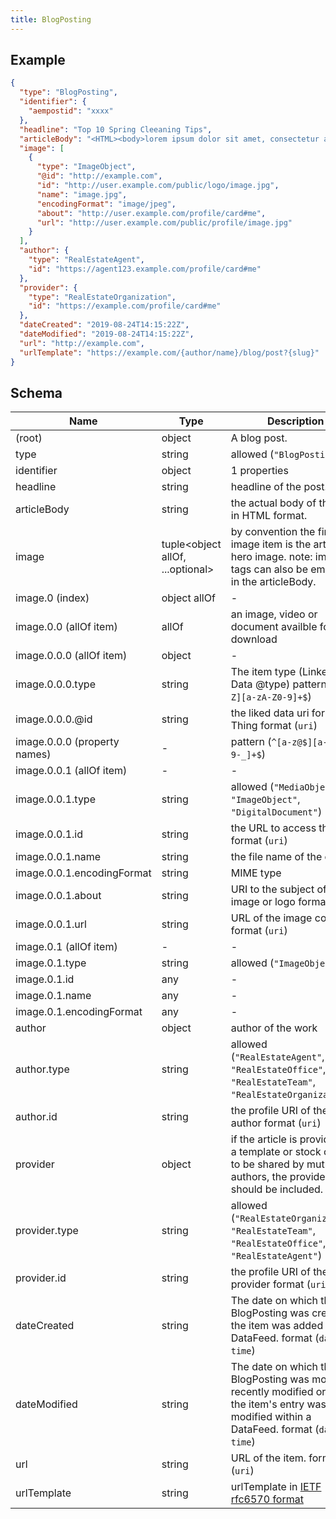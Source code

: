 ```yaml
---
title: BlogPosting
---
```

## Example



```json
{
  "type": "BlogPosting",
  "identifier": {
    "aempostid": "xxxx"
  },
  "headline": "Top 10 Spring Cleeaning Tips",
  "articleBody": "<HTML><body>lorem ipsum dolor sit amet, consectetur adipiscing</body></HTML>",
  "image": [
    {
      "type": "ImageObject",
      "@id": "http://example.com",
      "id": "http://user.example.com/public/logo/image.jpg",
      "name": "image.jpg",
      "encodingFormat": "image/jpeg",
      "about": "http://user.example.com/profile/card#me",
      "url": "http://user.example.com/public/profile/image.jpg"
    }
  ],
  "author": {
    "type": "RealEstateAgent",
    "id": "https://agent123.example.com/profile/card#me"
  },
  "provider": {
    "type": "RealEstateOrganization",
    "id": "https://example.com/profile/card#me"
  },
  "dateCreated": "2019-08-24T14:15:22Z",
  "dateModified": "2019-08-24T14:15:22Z",
  "url": "http://example.com",
  "urlTemplate": "https://example.com/{author/name}/blog/post?{slug}"
}
```
## Schema

| Name | Type | Description |
|---|---|---|
| (root) | object | A blog post. |
| type | string | allowed (`"BlogPosting"`)  |
| identifier | object |  1 properties |
| headline | string | headline of the post. |
| articleBody | string | the actual body of the post in HTML format. |
| image | tuple<object allOf, ...optional<any>> | by convention the first image item is the article hero image.  note: image tags can also be embeded in the articleBody. |
| image.0 (index) | object allOf | - |
| image.0.0 (allOf item) | allOf | an image, video or document availble for download |
| image.0.0.0 (allOf item) | object | - |
| image.0.0.0.type | string | The item type (Linked-Data @type) pattern (`^[A-Z][a-zA-Z0-9]+$`) |
| image.0.0.0.@id | string | the liked data uri for the Thing format (`uri`) |
| image.0.0.0 (property names) | - |  pattern (`^[a-z@$][a-zA-Z0-9-_]+$`) |
| image.0.0.1 (allOf item) | - | - |
| image.0.0.1.type | string | allowed (`"MediaObject"`, `"ImageObject"`, `"DigitalDocument"`)  |
| image.0.0.1.id | string | the URL to access the item. format (`uri`) |
| image.0.0.1.name | string | the file name of the object. |
| image.0.0.1.encodingFormat | string | MIME type |
| image.0.0.1.about | string | URI to the subject of the image or logo format (`uri`) |
| image.0.0.1.url | string | URL of the image content format (`uri`) |
| image.0.1 (allOf item) | - | - |
| image.0.1.type | string | allowed (`"ImageObject"`)  |
| image.0.1.id | any | - |
| image.0.1.name | any | - |
| image.0.1.encodingFormat | any | - |
| author | object | author of the work |
| author.type | string | allowed (`"RealEstateAgent"`, `"RealEstateOffice"`, `"RealEstateTeam"`, `"RealEstateOrganization"`)  |
| author.id | string | the profile URI of the author format (`uri`) |
| provider | object | if the article is provided as a template or stock content to be shared by mutliple authors, the provider should be included. |
| provider.type | string | allowed (`"RealEstateOrganization"`, `"RealEstateTeam"`, `"RealEstateOffice"`, `"RealEstateAgent"`)  |
| provider.id | string | the profile URI of the provider format (`uri`) |
| dateCreated | string | The date on which the BlogPosting was created or the item was added to a DataFeed. format (`date-time`) |
| dateModified | string | The date on which the BlogPosting was most recently modified or when the item's entry was modified within a DataFeed. format (`date-time`) |
| url | string | URL of the item. format (`uri`) |
| urlTemplate | string | urlTemplate in [IETF rfc6570 format](https://datatracker.ietf.org/doc/html/rfc6570) |

